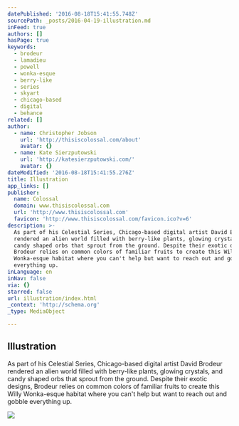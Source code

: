 ```yaml
---
datePublished: '2016-08-18T15:41:55.748Z'
sourcePath: _posts/2016-04-19-illustration.md
inFeed: true
authors: []
hasPage: true
keywords:
  - brodeur
  - lamadieu
  - powell
  - wonka-esque
  - berry-like
  - series
  - skyart
  - chicago-based
  - digital
  - behance
related: []
author:
  - name: Christopher Jobson
    url: 'http://thisiscolossal.com/about'
    avatar: {}
  - name: Kate Sierzputowski
    url: 'http://katesierzputowski.com/'
    avatar: {}
dateModified: '2016-08-18T15:41:55.276Z'
title: Illustration
app_links: []
publisher:
  name: Colossal
  domain: www.thisiscolossal.com
  url: 'http://www.thisiscolossal.com'
  favicon: 'http://www.thisiscolossal.com/favicon.ico?v=6'
description: >-
  As part of his Celestial Series, Chicago-based digital artist David Brodeur
  rendered an alien world filled with berry-like plants, glowing crystals, and
  candy shaped orbs that sprout from the ground. Despite their exotic designs,
  Brodeur relies on common colors of familiar fruits to create this Willy
  Wonka-esque habitat where you can't help but want to reach out and gobble
  everything up.
inLanguage: en
inNav: false
via: {}
starred: false
url: illustration/index.html
_context: 'http://schema.org'
_type: MediaObject

---
```

<article style=""><h1>Illustration</h1><p>As part of his Celestial Series, Chicago-based digital artist David Brodeur rendered an alien world filled with berry-like plants, glowing crystals, and candy shaped orbs that sprout from the ground. Despite their exotic designs, Brodeur relies on common colors of familiar fruits to create this Willy Wonka-esque habitat where you can't help but want to reach out and gobble everything up.</p><img src="https://s3-us-west-2.amazonaws.com/the-grid-img/p/4d6c337dd3c98bcadd87c6b27fd94f1493ae65eb.jpg" /></article>